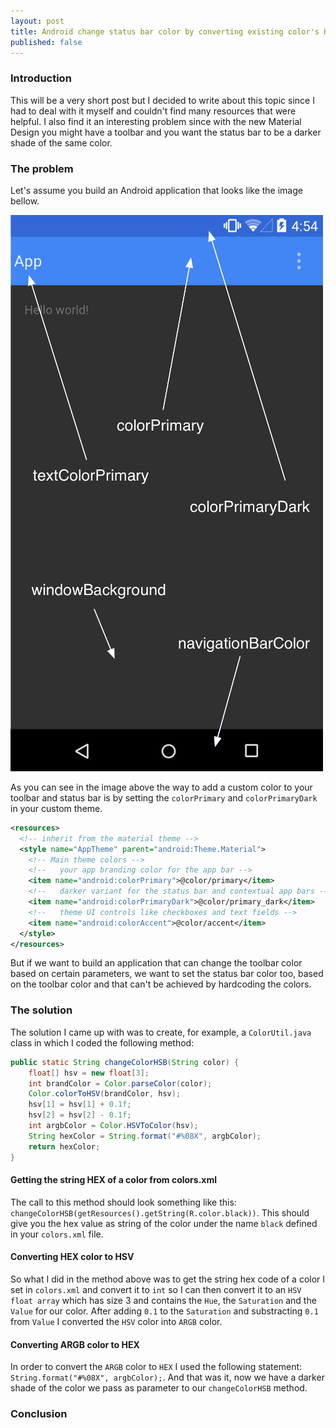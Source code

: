 ```yaml
---
layout: post
title: Android change status bar color by converting existing color's HSB
published: false
---
```


### Introduction

This will be a very short post but I decided to write about this topic since I had to deal with it myself and couldn't find many resources that were helpful. I also find it an interesting problem since with the new Material Design you might have a toolbar and you want the status bar to be a darker shade of the same color.

### The problem

Let's assume you build an Android application that looks like the image bellow.

![Android Material Design toolbar](/public/images/ThemeColors.png)

As you can see in the image above the way to add a custom color to your toolbar and status bar is by setting the `colorPrimary` and `colorPrimaryDark` in your custom theme.

``` xml
<resources>
  <!-- inherit from the material theme -->
  <style name="AppTheme" parent="android:Theme.Material">
    <!-- Main theme colors -->
    <!--   your app branding color for the app bar -->
    <item name="android:colorPrimary">@color/primary</item>
    <!--   darker variant for the status bar and contextual app bars -->
    <item name="android:colorPrimaryDark">@color/primary_dark</item>
    <!--   theme UI controls like checkboxes and text fields -->
    <item name="android:colorAccent">@color/accent</item>
  </style>
</resources>
```

But if we want to build an application that can change the toolbar color based on certain parameters, we want to set the status bar color too, based on the toolbar color and that can't be achieved by hardcoding the colors. 

### The solution

The solution I came up with was to create, for example, a `ColorUtil.java` class in which I coded the following method:

``` java
public static String changeColorHSB(String color) {
    float[] hsv = new float[3];
    int brandColor = Color.parseColor(color);
    Color.colorToHSV(brandColor, hsv);
    hsv[1] = hsv[1] + 0.1f;
    hsv[2] = hsv[2] - 0.1f;
    int argbColor = Color.HSVToColor(hsv);
    String hexColor = String.format("#%08X", argbColor);
    return hexColor;
}
```

#### Getting the string HEX of a color from colors.xml

The call to this method should look something like this: `changeColorHSB(getResources().getString(R.color.black))`. This should give you the hex value as string of the color under the name `black` defined in your `colors.xml` file.

#### Converting HEX color to HSV

So what I did in the method above was to get the string hex code of a color I set in `colors.xml` and convert it to `int` so I can then convert it to an `HSV float array` which has size 3 and contains the `Hue`, the `Saturation`  and the `Value` for our color. After adding `0.1` to the `Saturation` and substracting `0.1` from `Value` I converted the `HSV` color into `ARGB` color.

#### Converting ARGB color to HEX

In order to convert the `ARGB` color to `HEX` I used the following statement: `String.format("#%08X", argbColor);`.
And that was it, now we have a darker shade of the color we pass as parameter to our `changeColorHSB` method.

### Conclusion
